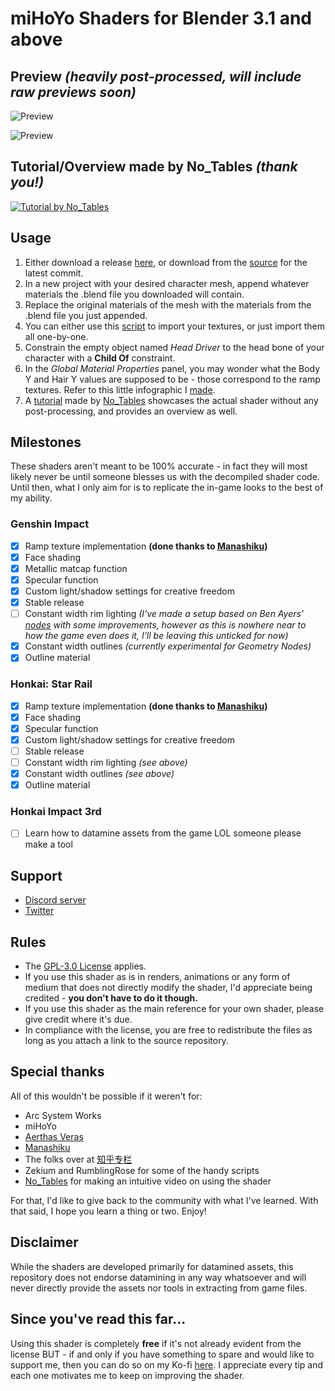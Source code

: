# miHoYo Shaders for Blender 3.1 and above

## Preview *(heavily post-processed, will include raw previews soon)*
![Preview](https://pbs.twimg.com/media/FMHJjhOUYAAvPnR?format=jpg)

![Preview](https://pbs.twimg.com/media/FFG9XFZVIAEGbax?format=jpg)

## Tutorial/Overview made by No_Tables *(thank you!)*

[![Tutorial by No_Tables](https://i.imgur.com/ktMusVY.jpg)](https://youtu.be/97G7LqFoTdY)

## Usage
1. Either download a release [here](https://github.com/Festivize/Blender-miHoYo-Shaders/releases), or download from the [source](https://github.com/Festivize/Blender-miHoYo-Shaders/archive/refs/heads/main.zip) for the latest commit.
2. In a new project with your desired character mesh, append whatever materials the .blend file you downloaded will contain.
3. Replace the original materials of the mesh with the materials from the .blend file you just appended.
4. You can either use this [script](https://github.com/Festivize/Blender-miHoYo-Shaders/blob/main/scripts/genshin-import-linear.py) to import your textures, or just import them all one-by-one.
5. Constrain the empty object named *Head Driver* to the head bone of your character with a **Child Of** constraint.
6. In the *Global Material Properties* panel, you may wonder what the Body Y and Hair Y values are supposed to be - those correspond to the ramp textures. Refer to this little infographic I [made](https://i.imgur.com/r7BqTBV.png).
7. A [tutorial](https://youtu.be/97G7LqFoTdY) made by [No_Tables](https://twitter.com/No_Tables) showcases the actual shader without any post-processing, and provides an overview as well.

## Milestones
These shaders aren't meant to be 100% accurate - in fact they will most likely never be until someone blesses us with the decompiled shader code. Until then, what I only aim for is to replicate the in-game looks to the best of my ability.

### Genshin Impact
- [x] Ramp texture implementation **(done thanks to [Manashiku](https://github.com/Manashiku/MMDGenshin/))**
- [x] Face shading
- [x] Metallic matcap function
- [x] Specular function
- [x] Custom light/shadow settings for creative freedom
- [x] Stable release
- [ ] Constant width rim lighting *(I've made a setup based on Ben Ayers' [nodes](https://www.artstation.com/blogs/bjayers/9oOD/blender-npr-recreating-the-genshin-impact-shader) with some improvements,  however as this is nowhere near to how the game even does it, I'll be leaving this unticked for now)*
- [x] Constant width outlines *(currently experimental for Geometry Nodes)*
- [x] Outline material

### Honkai: Star Rail
- [x] Ramp texture implementation **(done thanks to [Manashiku](https://github.com/Manashiku/MMDGenshin/))**
- [x] Face shading
- [x] Specular function
- [x] Custom light/shadow settings for creative freedom
- [ ] Stable release
- [ ] Constant width rim lighting *(see above)*
- [x] Constant width outlines *(see above)*
- [x] Outline material

### Honkai Impact 3rd
- [ ] Learn how to datamine assets from the game LOL someone please make a tool

## Support
- [Discord server](https://discord.gg/Wgm6mP6nhH)
- [Twitter](https://twitter.com/Festivizing)

## Rules
- The [GPL-3.0 License](https://github.com/Festivize/Blender-miHoYo-Shaders/blob/main/LICENSE) applies.
- If you use this shader as is in renders, animations or any form of medium that does not directly modify the shader, I'd appreciate being credited - **you don't have to do it though.**
- If you use this shader as the main reference for your own shader, please give credit where it's due.
- In compliance with the license, you are free to redistribute the files as long as you attach a link to the source repository.

## Special thanks
All of this wouldn't be possible if it weren't for:
- Arc System Works
- miHoYo
- [Aerthas Veras](https://github.com/Aerthas/) 
- [Manashiku](https://github.com/Manashiku/)
- The folks over at [知乎专栏](https://zhuanlan.zhihu.com/)
- Zekium and RumblingRose for some of the handy scripts
- [No_Tables](https://twitter.com/No_Tables) for making an intuitive video on using the shader

For that, I'd like to give back to the community with what I've learned. With that said, I hope you learn a thing or two. Enjoy!

## Disclaimer
While the shaders are developed primarily for datamined assets, this repository does not endorse datamining in any way whatsoever and will never directly provide the assets nor tools in extracting from game files.

## Since you've read this far...
Using this shader is completely **free** if it's not already evident from the license BUT - if and only if you have something to spare and would like to support me, then you can do so on my Ko-fi [here](https://ko-fi.com/festivity). I appreciate every tip and each one motivates me to keep on improving the shader.